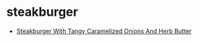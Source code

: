 # steakburger

 * [Steakburger With Tangy Caramelized Onions And Herb Butter](../../index/s/steakburger-with-tangy-caramelized-onions-and-herb-butter.json)
